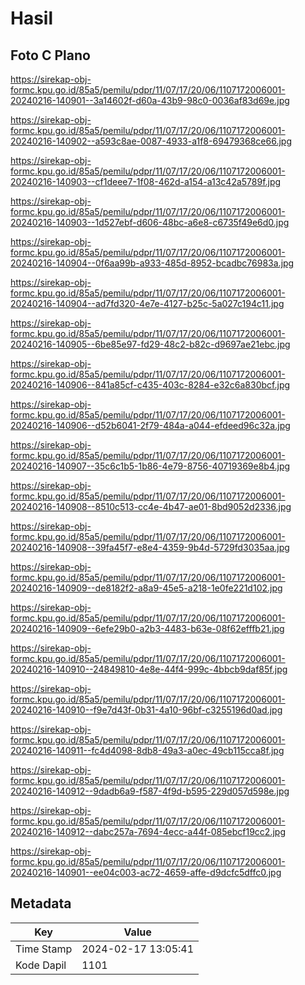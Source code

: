 # Hasil

## Foto C Plano

https://sirekap-obj-formc.kpu.go.id/85a5/pemilu/pdpr/11/07/17/20/06/1107172006001-20240216-140901--3a14602f-d60a-43b9-98c0-0036af83d69e.jpg

https://sirekap-obj-formc.kpu.go.id/85a5/pemilu/pdpr/11/07/17/20/06/1107172006001-20240216-140902--a593c8ae-0087-4933-a1f8-69479368ce66.jpg

https://sirekap-obj-formc.kpu.go.id/85a5/pemilu/pdpr/11/07/17/20/06/1107172006001-20240216-140903--cf1deee7-1f08-462d-a154-a13c42a5789f.jpg

https://sirekap-obj-formc.kpu.go.id/85a5/pemilu/pdpr/11/07/17/20/06/1107172006001-20240216-140903--1d527ebf-d606-48bc-a6e8-c6735f49e6d0.jpg

https://sirekap-obj-formc.kpu.go.id/85a5/pemilu/pdpr/11/07/17/20/06/1107172006001-20240216-140904--0f6aa99b-a933-485d-8952-bcadbc76983a.jpg

https://sirekap-obj-formc.kpu.go.id/85a5/pemilu/pdpr/11/07/17/20/06/1107172006001-20240216-140904--ad7fd320-4e7e-4127-b25c-5a027c194c11.jpg

https://sirekap-obj-formc.kpu.go.id/85a5/pemilu/pdpr/11/07/17/20/06/1107172006001-20240216-140905--6be85e97-fd29-48c2-b82c-d9697ae21ebc.jpg

https://sirekap-obj-formc.kpu.go.id/85a5/pemilu/pdpr/11/07/17/20/06/1107172006001-20240216-140906--841a85cf-c435-403c-8284-e32c6a830bcf.jpg

https://sirekap-obj-formc.kpu.go.id/85a5/pemilu/pdpr/11/07/17/20/06/1107172006001-20240216-140906--d52b6041-2f79-484a-a044-efdeed96c32a.jpg

https://sirekap-obj-formc.kpu.go.id/85a5/pemilu/pdpr/11/07/17/20/06/1107172006001-20240216-140907--35c6c1b5-1b86-4e79-8756-40719369e8b4.jpg

https://sirekap-obj-formc.kpu.go.id/85a5/pemilu/pdpr/11/07/17/20/06/1107172006001-20240216-140908--8510c513-cc4e-4b47-ae01-8bd9052d2336.jpg

https://sirekap-obj-formc.kpu.go.id/85a5/pemilu/pdpr/11/07/17/20/06/1107172006001-20240216-140908--39fa45f7-e8e4-4359-9b4d-5729fd3035aa.jpg

https://sirekap-obj-formc.kpu.go.id/85a5/pemilu/pdpr/11/07/17/20/06/1107172006001-20240216-140909--de8182f2-a8a9-45e5-a218-1e0fe221d102.jpg

https://sirekap-obj-formc.kpu.go.id/85a5/pemilu/pdpr/11/07/17/20/06/1107172006001-20240216-140909--6efe29b0-a2b3-4483-b63e-08f62efffb21.jpg

https://sirekap-obj-formc.kpu.go.id/85a5/pemilu/pdpr/11/07/17/20/06/1107172006001-20240216-140910--24849810-4e8e-44f4-999c-4bbcb9daf85f.jpg

https://sirekap-obj-formc.kpu.go.id/85a5/pemilu/pdpr/11/07/17/20/06/1107172006001-20240216-140910--f9e7d43f-0b31-4a10-96bf-c3255196d0ad.jpg

https://sirekap-obj-formc.kpu.go.id/85a5/pemilu/pdpr/11/07/17/20/06/1107172006001-20240216-140911--fc4d4098-8db8-49a3-a0ec-49cb115cca8f.jpg

https://sirekap-obj-formc.kpu.go.id/85a5/pemilu/pdpr/11/07/17/20/06/1107172006001-20240216-140912--9dadb6a9-f587-4f9d-b595-229d057d598e.jpg

https://sirekap-obj-formc.kpu.go.id/85a5/pemilu/pdpr/11/07/17/20/06/1107172006001-20240216-140912--dabc257a-7694-4ecc-a44f-085ebcf19cc2.jpg

https://sirekap-obj-formc.kpu.go.id/85a5/pemilu/pdpr/11/07/17/20/06/1107172006001-20240216-140901--ee04c003-ac72-4659-affe-d9dcfc5dffc0.jpg


## Metadata

| Key        | Value               |
| ---------- | ------------------- |
| Time Stamp | 2024-02-17 13:05:41 |
| Kode Dapil | 1101                |



